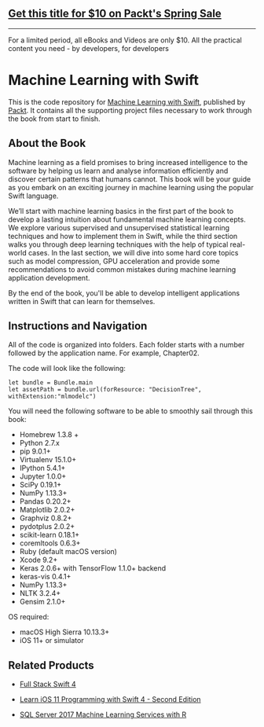 ## [Get this title for $10 on Packt's Spring Sale](https://www.packt.com/B06193?utm_source=github&utm_medium=packt-github-repo&utm_campaign=spring_10_dollar_2022)
-----
For a limited period, all eBooks and Videos are only $10. All the practical content you need \- by developers, for developers

# Machine Learning with Swift
This is the code repository for [Machine Learning with Swift](https://www.packtpub.com/big-data-and-business-intelligence/machine-learning-swift?utm_source=github&utm_medium=repository&utm_campaign=9781787121515), published by [Packt](https://www.packtpub.com/?utm_source=github). It contains all the supporting project files necessary to work through the book from start to finish.
## About the Book
Machine learning as a field promises to bring increased intelligence to the software by helping us learn and analyse information efficiently and discover certain patterns that humans cannot. This book will be your guide as you embark on an exciting journey in machine learning using the popular Swift language.

We’ll start with machine learning basics in the first part of the book to develop a lasting intuition about fundamental machine learning concepts.  We explore various supervised and unsupervised statistical learning techniques and how to implement them in Swift, while the third section walks you through deep learning techniques with the help of typical real-world cases. In the last section, we will dive into some hard core topics such as model compression, GPU acceleration and provide some recommendations to avoid common mistakes during machine learning application development.

By the end of the book, you'll be able to develop intelligent applications written in Swift that can learn for themselves.

## Instructions and Navigation
All of the code is organized into folders. Each folder starts with a number followed by the application name. For example, Chapter02.



The code will look like the following:
```
let bundle = Bundle.main
let assetPath = bundle.url(forResource: "DecisionTree",
withExtension:"mlmodelc")
```

You will need the following software to be able to smoothly sail through this book:
* Homebrew 1.3.8 +
* Python 2.7.x
* pip 9.0.1+
* Virtualenv 15.1.0+
* IPython 5.4.1+
* Jupyter 1.0.0+
* SciPy 0.19.1+
* NumPy 1.13.3+
* Pandas 0.20.2+
* Matplotlib 2.0.2+
* Graphviz 0.8.2+
* pydotplus 2.0.2+
* scikit-learn 0.18.1+
* coremltools 0.6.3+
* Ruby (default macOS version)
* Xcode 9.2+
* Keras 2.0.6+ with TensorFlow 1.1.0+ backend
* keras-vis 0.4.1+
* NumPy 1.13.3+
* NLTK 3.2.4+
* Gensim 2.1.0+

OS required:
* macOS High Sierra 10.13.3+
* iOS 11+ or simulator

## Related Products
* [Full Stack Swift 4](https://www.packtpub.com/web-development/full-stack-swift-4?utm_source=github&utm_medium=repository&utm_campaign=9781788625241)

* [Learn iOS 11 Programming with Swift 4 - Second Edition](https://www.packtpub.com/application-development/learn-ios-11-programming-swift-4-second-edition?utm_source=github&utm_medium=repository&utm_campaign=9781788390750)

* [SQL Server 2017 Machine Learning Services with R](https://www.packtpub.com/big-data-and-business-intelligence/sql-server-2017-machine-learning-services-r?utm_source=github&utm_medium=repository&utm_campaign=9781787283572)

